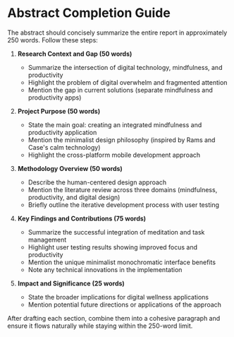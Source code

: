# Abstract Completion Guide

The abstract should concisely summarize the entire report in approximately 250 words. Follow these steps:

1. **Research Context and Gap (50 words)**
   - Summarize the intersection of digital technology, mindfulness, and productivity
   - Highlight the problem of digital overwhelm and fragmented attention
   - Mention the gap in current solutions (separate mindfulness and productivity apps)

2. **Project Purpose (50 words)**
   - State the main goal: creating an integrated mindfulness and productivity application
   - Mention the minimalist design philosophy (inspired by Rams and Case's calm technology)
   - Highlight the cross-platform mobile development approach

3. **Methodology Overview (50 words)**
   - Describe the human-centered design approach
   - Mention the literature review across three domains (mindfulness, productivity, and digital design)
   - Briefly outline the iterative development process with user testing

4. **Key Findings and Contributions (75 words)**
   - Summarize the successful integration of meditation and task management
   - Highlight user testing results showing improved focus and productivity
   - Mention the unique minimalist monochromatic interface benefits
   - Note any technical innovations in the implementation

5. **Impact and Significance (25 words)**
   - State the broader implications for digital wellness applications
   - Mention potential future directions or applications of the approach

After drafting each section, combine them into a cohesive paragraph and ensure it flows naturally while staying within the 250-word limit. 